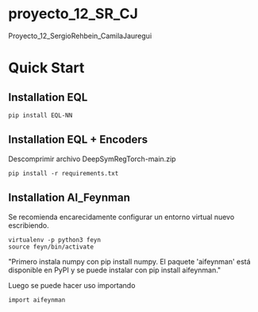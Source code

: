 # proyecto_12_SR_CJ
Proyecto_12_SergioRehbein_CamilaJauregui


# Quick Start
## Installation EQL

    pip install EQL-NN



## Installation EQL + Encoders

Descomprimir archivo DeepSymRegTorch-main.zip

    pip install -r requirements.txt

## Installation AI_Feynman

Se recomienda encarecidamente configurar un entorno virtual nuevo escribiendo.

    virtualenv -p python3 feyn
    source feyn/bin/activate
    
"Primero instala numpy con pip install numpy.
El paquete 'aifeynman' está disponible en PyPI y se puede instalar con pip install aifeynman."

Luego se puede hacer uso importando

    import aifeynman

   

